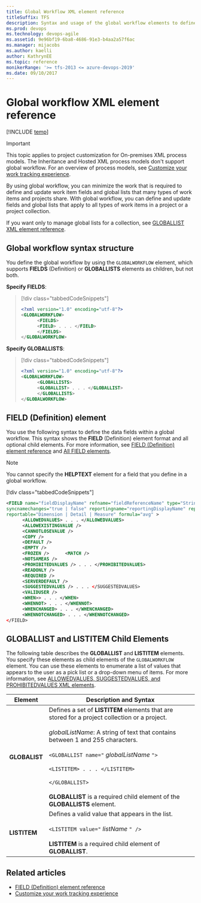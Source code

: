 ```yaml
---
title: Global Workflow XML element reference 
titleSuffix: TFS
description: Syntax and usage of the global workflow elements to define data fields and global lists to be shared across several projects  
ms.prod: devops
ms.technology: devops-agile
ms.assetid: 9e96bf19-6ba8-4686-91e3-b4aa2a57f6ac
ms.manager: mijacobs
ms.author: kaelli
author: KathrynEE
ms.topic: reference
monikerRange: '>= tfs-2013 <= azure-devops-2019'
ms.date: 09/10/2017
---
```


# Global workflow XML element reference

[!INCLUDE [temp](../../includes/version-header-tfs-only.md)]

> [!IMPORTANT]  
> This topic applies to project customization for On-premises XML process models. The Inheritance and Hosted XML process models don't support global workflow. For an overview of process models, see [Customize your work tracking experience](../customize-work.md). 


By using global workflow, you can minimize the work that is required to define and update work item fields and global lists that many types of work items and projects share. With global workflow, you can define and update fields and global lists that apply to all types of work items in a project or a project collection.  
  
 If you want only to manage global lists for a collection, see [GLOBALLIST XML element reference](define-global-lists.md).  

<a name="GLOBAL"></a>
  
##   Global workflow syntax structure  
 You define the global workflow by using the `GLOBALWORKFLOW` element, which supports **FIELDS** (Definition) or **GLOBALLISTS** elements as children, but not both.  
  
 **Specify FIELDS**:  
  
> [!div class="tabbedCodeSnippets"]
> ```XML 
> <?xml version="1.0" encoding="utf-8"?>  
> <GLOBALWORKFLOW>  
>       <FIELDS>   
>       <FIELD> . . . </FIELD>  
>       </FIELDS>  
> </GLOBALWORKFLOW>  
> ```  
  
 **Specify GLOBALLISTS**:  
  
> [!div class="tabbedCodeSnippets"]
> ```XML 
> <?xml version="1.0" encoding="utf-8"?>  
> <GLOBALWORKFLOW>  
>       <GLOBALLISTS>   
>       <GLOBALLIST> . . . </GLOBALLIST>  
>       </GLOBALLISTS>  
> </GLOBALWORKFLOW>  
> ```  
  
<a name="FIELD"></a> 
##  FIELD (Definition) element  
 You use the following syntax to define the data fields within a global workflow. This syntax shows the **FIELD** (Definition) element format and all optional child elements. For more information, see [FIELD (Definition) element reference](field-definition-element-reference.md) and [All FIELD elements](all-field-xml-elements-reference.md).  
  
> [!NOTE]
>  You cannot specify the **HELPTEXT** element for a field that you define in a global workflow.  
> 
> [!div class="tabbedCodeSnippets"]
> ```XML 
> <FIELD name="fieldDisplayName" refname="fieldReferenceName" type="String | Integer | Double | DateTime | PlainText | HTML | History | TreePath | GUID "  
> syncnamechanges="true | false" reportingname="reportingDisplayName" reportingrefname="reportingReferenceName"  
> reportable="Dimension | Detail | Measure" formula="avg" >  
>       <ALLOWEDVALUES> . . . </ALLOWEDVALUES>  
>       <ALLOWEXISTINGVALUE />  
>       <CANNOTLOSEVALUE />  
>       <COPY />  
>       <DEFAULT />  
>       <EMPTY />  
>       <FROZEN />      <MATCH />  
>       <NOTSAMEAS />  
>       <PROHIBITEDVALUES /> . . . </PROHIBITEDVALUES>  
>       <READONLY />  
>       <REQUIRED />  
>       <SERVERDEFAULT />  
>       <SUGGESTEDVALUES /> . . . </SUGGESTEDVALUES>  
>       <VALIDUSER />  
>       <WHEN>> . . . </WHEN>  
>       <WHENNOT> . . . </WHENNOT>  
>       <WHENCHANGED> . . . </WHENCHANGED>  
>       <WHENNOTCHANGED> . . . </WHENNOTCHANGED>  
> </FIELD>  
> ```  
  
 
 <a name="LISTElements"></a>  
##  GLOBALLIST and LISTITEM Child Elements  
 The following table describes the **GLOBALLIST** and **LISTITEM** elements. You specify these elements as child elements of the `GLOBALWORKFLOW` element. You can use these elements to enumerate a list of values that appears to the user as a pick list or a drop-down menu of items. For more information, see [ALLOWEDVALUES, SUGGESTEDVALUES, and PROHIBITEDVALUES XML elements](define-pick-lists.md).  
  
|Element|Description and Syntax|  
|-------------|----------------------------|  
|**GLOBALIST**|Defines a set of **LISTITEM** elements that are stored for a project collection or a project.<br /><br /> *globalListName*: A string of text that contains between 1 and 255 characters.<br /><br /> `<GLOBALLIST name="` *globalListName* `">`<br /><br /> `<LISTITEM> . . . </LISTITEM>`<br /><br /> `</GLOBALLIST>`<br /><br /> **GLOBALLIST** is a required child element of the **GLOBALLISTS** element.|  
|**LISTITEM**|Defines a valid value that appears in the list.<br /><br /> `<LISTITEM value="` *listName* `" />`<br /><br /> **LISTITEM** is a required child element of **GLOBALLIST**.|  
  
## Related articles  
-  [FIELD (Definition) element reference](field-definition-element-reference.md)   
-  [Customize your work tracking experience](../customize-work.md)  